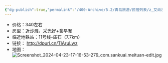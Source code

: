 ```yaml
---
{"dg-publish":true,"permalink":"/400-Archive/5.2/青岛旅游/民宿列表/z_艾尚沙滩美墅-崂山/"}
---
```


- 价格：340左右
- 房型：近沙滩，采光好+含早餐
- 临近地铁站：11号线-庙石（7.7km）
- 链接： http://dpurl.cn/TlAruLwz
- 地图：![Screenshot_2024-04-23-17-16-53-279_com.sankuai.meituan-edit.jpg](/img/user/800-%E5%85%B6%E4%BB%96/801-%E5%9B%BE%E7%89%87/Screenshot_2024-04-23-17-16-53-279_com.sankuai.meituan-edit.jpg)



